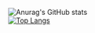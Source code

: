![Anurag's GitHub stats](https://github-readme-stats.vercel.app/api?username=FallenDev&count_private=true&hide=prs,issues,contribs&show_icons=true&theme=dark)<br />
[![Top Langs](https://github-readme-stats.vercel.app/api/top-langs/?username=FallenDev&theme=dark)](https://github.com/anuraghazra/github-readme-stats)


<!--
**FallenDev/FallenDev** is a ✨ _special_ ✨ repository because its `README.md` (this file) appears on your GitHub profile.

Here are some ideas to get you started:

- 🔭 I’m currently working on ...
- 🌱 I’m currently learning ...
- 👯 I’m looking to collaborate on ...
- 🤔 I’m looking for help with ...
- 💬 Ask me about ...
- 📫 How to reach me: ...
- 😄 Pronouns: ...
- ⚡ Fun fact: ...
-->
